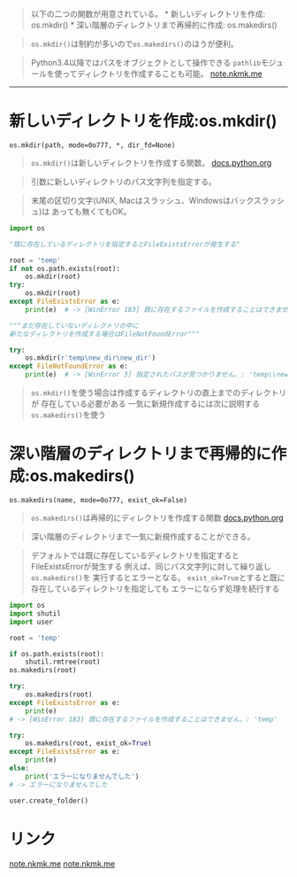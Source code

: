 > 以下の二つの関数が用意されている。
    * 新しいディレクトリを作成: os.mkdir()
    * 深い階層のディレクトリまで再帰的に作成: os.makedirs()

> `os.mkdir()`は制約が多いので`os.makedirs()`のほうが便利。

> Python3.4以降ではパスをオブジェクトとして操作できる
  `pathlib`モジュールを使ってディレクトリを作成することも可能。
[note.nkmk.me](https://note.nkmk.me/python-pathlib-mkdir-rmdir/)

---------------------------------------------------------------------------

# 新しいディレクトリを作成:os.mkdir()

`os.mkdir(path, mode=0o777, *, dir_fd=None)`

> `os.mkdir()`は新しいディレクトリを作成する関数。
[docs.python.org](https://docs.python.org/ja/3/library/os.html#os.mkdir)

> 引数に新しいディレクトリのパス文字列を指定する。

> 末尾の区切り文字(UNIX, Macはスラッシュ、Windowsはバックスラッシュ)は
  あっても無くてもOK。

```python
import os

"既に存在しているディレクトリを指定するとFileExistsErrorが発生する"

root = 'temp'
if not os.path.exists(root):
    os.mkdir(root)
try:
    os.mkdir(root)
except FileExistsError as e:
    print(e)  # -> [WinError 183] 既に存在するファイルを作成することはできません。: 'temp'

"""まだ存在していないディレクトリの中に
新たなディレクトリを作成する場合はFileNotFoundError"""

try:
    os.mkdir(r'temp\new_dir\new_dir')
except FileNotFoundError as e:
    print(e)  # -> [WinError 3] 指定されたパスが見つかりません。: 'temp\\new_dir\\new_dir'
```

> `os.mkdir()`を使う場合は作成するディレクトリの直上までのディレクトリが
  存在している必要がある
> 一気に新規作成するには次に説明する`os.makedirs()`を使う

# 深い階層のディレクトリまで再帰的に作成:os.makedirs()

`os.makedirs(name, mode=0o777, exist_ok=False)`

> `os.makedirs()`は再帰的にディレクトリを作成する関数
[docs.python.org](https://docs.python.org/ja/3/library/os.html#os.makedirs)

> 深い階層のディレクトリまで一気に新規作成することができる。

> デフォルトでは既に存在しているディレクトリを指定すると
  FileExistsErrorが発生する
> 例えば、同じパス文字列に対して繰り返し`os.makedirs()`を
  実行するとエラーとなる。
> `exist_ok=True`とすると既に存在しているディレクトリを指定しても
  エラーにならず処理を続行する

```python
import os
import shutil
import user

root = 'temp'

if os.path.exists(root):
    shutil.rmtree(root)
os.makedirs(root)

try:
    os.makedirs(root)
except FileExistsError as e:
    print(e)
# -> [WinError 183] 既に存在するファイルを作成することはできません。: 'temp'

try:
    os.makedirs(root, exist_ok=True)
except FileExistsError as e:
    print(e)
else:
    print('エラーになりませんでした')
# -> エラーになりませんでした

user.create_folder()
```

# リンク 

[note.nkmk.me](https://note.nkmk.me/python-os-mkdir-makedirs/)
[note.nkmk.me](https://note.nkmk.me/python-makedirs-exist-ok/)
